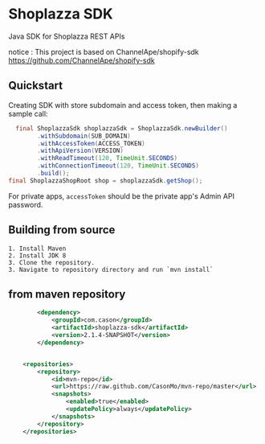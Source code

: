 # Shoplazza SDK

Java SDK for Shoplazza REST APIs

notice : This project is based on ChannelApe/shopify-sdk
https://github.com/ChannelApe/shopify-sdk
## Quickstart
Creating SDK with store subdomain and access token, then making a sample call:

```java
  final ShoplazzaSdk shoplazzaSdk = ShoplazzaSdk.newBuilder()
        .withSubdomain(SUB_DOMAIN)
        .withAccessToken(ACCESS_TOKEN)
        .withApiVersion(VERSION)
        .withReadTimeout(120, TimeUnit.SECONDS)
        .withConnectionTimeout(120, TimeUnit.SECONDS)
        .build();
final ShoplazzaShopRoot shop = shoplazzaSdk.getShop();
```
For private apps, `accessToken` should be the private app's Admin API password.


## Building from source

	1. Install Maven
	2. Install JDK 8
	3. Clone the repository.
	3. Navigate to repository directory and run `mvn install`



## from maven repository

```xml
        <dependency>
            <groupId>com.cason</groupId>
            <artifactId>shoplazza-sdk</artifactId>
            <version>2.1.4-SNAPSHOT</version>
        </dependency>
```

```xml

    <repositories>
        <repository>
            <id>mvn-repo</id>
            <url>https://raw.github.com/CasonMo/mvn-repo/master</url>
            <snapshots>
                <enabled>true</enabled>
                <updatePolicy>always</updatePolicy>
            </snapshots>
        </repository>
    </repositories>
```